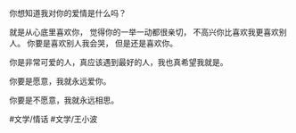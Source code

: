 你想知道我对你的爱情是什么吗？

就是从心底里喜欢你，
觉得你的一举一动都很亲切，
不高兴你比喜欢我更喜欢别人。
你要是喜欢别人我会哭，
但是还是喜欢你。

你是非常可爱的人，真应该遇到最好的人，我也真希望我就是。

你要是愿意，我就永远爱你。

你要是不愿意，我就永远相思。

#文学/情话 #文学/王小波
